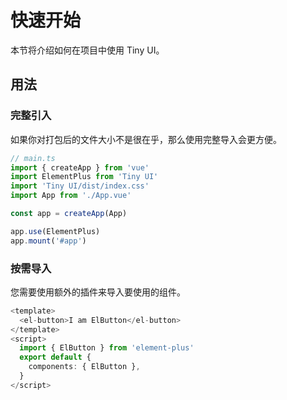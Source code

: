 # 快速开始

 本节将介绍如何在项目中使用 Tiny UI。

## 用法

### 完整引入

如果你对打包后的文件大小不是很在乎，那么使用完整导入会更方便。


```ts
// main.ts
import { createApp } from 'vue'
import ElementPlus from 'Tiny UI'
import 'Tiny UI/dist/index.css'
import App from './App.vue'

const app = createApp(App)

app.use(ElementPlus)
app.mount('#app')
```

### 按需导入

您需要使用额外的插件来导入要使用的组件。

```ts
<template>
  <el-button>I am ElButton</el-button>
</template>
<script>
  import { ElButton } from 'element-plus'
  export default {
    components: { ElButton },
  }
</script>
```